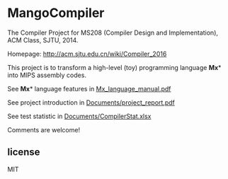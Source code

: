 # MangoCompiler
The Compiler Project for MS208 (Compiler Design and Implementation), ACM Class, SJTU, 2014.

Homepage: http://acm.sjtu.edu.cn/wiki/Compiler_2016

This project is to transform a high-level (toy) programming language **Mx*** into MIPS assembly codes.

See **Mx*** language features in [Mx_language_manual.pdf](./Mx_language_manual.pdf)

See project introduction in [Documents/project_report.pdf](./Documents/project_report.pdf)

See test statistic in [Documents/CompilerStat.xlsx](./Documents/CompilerStat.xlsx)

Comments are welcome!

## license

MIT
